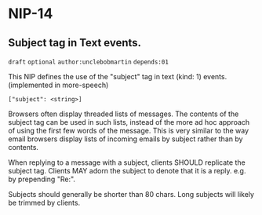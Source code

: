 NIP-14
======

Subject tag in Text events.
---------------------------

`draft` `optional` `author:unclebobmartin` `depends:01`

This NIP defines the use of the "subject" tag in text (kind: 1) events.
(implemented in more-speech)

`["subject": <string>]`

Browsers often display threaded lists of messages.  The contents of the subject tag can be used in such lists, instead of the more ad hoc approach of using the first few words of the message.  This is very similar to the way email browsers display lists of incoming emails by subject rather than by contents.

When replying to a message with a subject, clients SHOULD replicate the subject tag.  Clients MAY adorn the subject to denote
that it is a reply.  e.g. by prepending "Re:".

Subjects should generally be shorter than 80 chars.  Long subjects will likely be trimmed by clients.
